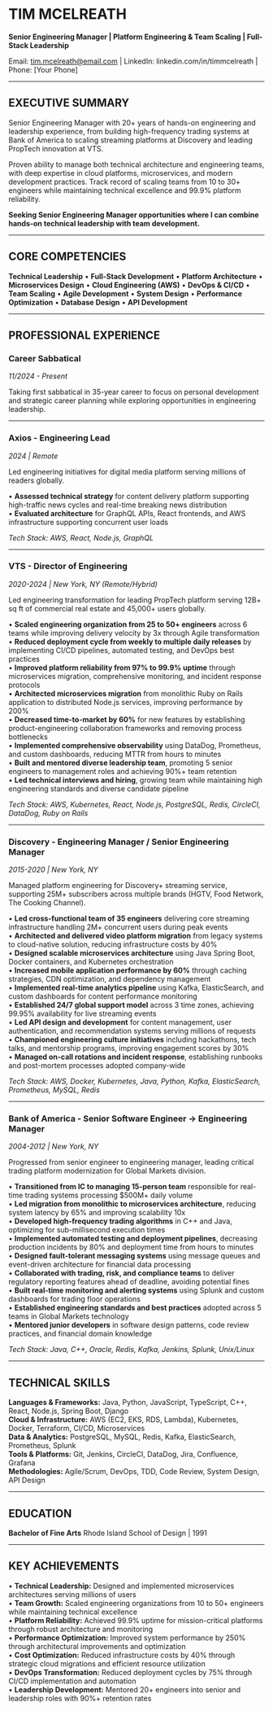 # TIM MCELREATH

**Senior Engineering Manager | Platform Engineering & Team Scaling | Full-Stack Leadership**

Email: tim.mcelreath@email.com | LinkedIn: linkedin.com/in/timmcelreath | Phone: [Your Phone]

---

## EXECUTIVE SUMMARY

Senior Engineering Manager with 20+ years of hands-on engineering and leadership experience, from building high-frequency trading systems at Bank of America to scaling streaming platforms at Discovery and leading PropTech innovation at VTS.

Proven ability to manage both technical architecture and engineering teams, with deep expertise in cloud platforms, microservices, and modern development practices. Track record of scaling teams from 10 to 30+ engineers while maintaining technical excellence and 99.9% platform reliability.

**Seeking Senior Engineering Manager opportunities where I can combine hands-on technical leadership with team development.**

---

## CORE COMPETENCIES

**Technical Leadership** • **Full-Stack Development** • **Platform Architecture** • **Microservices Design** • **Cloud Engineering (AWS)** • **DevOps & CI/CD** • **Team Scaling** • **Agile Development** • **System Design** • **Performance Optimization** • **Database Design** • **API Development**

---

## PROFESSIONAL EXPERIENCE

### **Career Sabbatical**

*11/2024 - Present*

Taking first sabbatical in 35-year career to focus on personal development and strategic career planning while exploring opportunities in engineering leadership.

---

### **Axios - Engineering Lead**

*2024 | Remote*

Led engineering initiatives for digital media platform serving millions of readers globally.

• **Assessed technical strategy** for content delivery platform supporting high-traffic news cycles and real-time breaking news distribution\
• **Evaluated architecture** for GraphQL APIs, React frontends, and AWS infrastructure supporting concurrent user loads

*Tech Stack: AWS, React, Node.js, GraphQL*

---

### **VTS - Director of Engineering**

*2020-2024 | New York, NY (Remote/Hybrid)*

Led engineering transformation for leading PropTech platform serving 12B+ sq ft of commercial real estate and 45,000+ users globally.

• **Scaled engineering organization from 25 to 50+ engineers** across 6 teams while improving delivery velocity by 3x through Agile transformation\
• **Reduced deployment cycle from weekly to multiple daily releases** by implementing CI/CD pipelines, automated testing, and DevOps best practices\
• **Improved platform reliability from 97% to 99.9% uptime** through microservices migration, comprehensive monitoring, and incident response protocols\
• **Architected microservices migration** from monolithic Ruby on Rails application to distributed Node.js services, improving performance by 200%\
• **Decreased time-to-market by 60%** for new features by establishing product-engineering collaboration frameworks and removing process bottlenecks\
• **Implemented comprehensive observability** using DataDog, Prometheus, and custom dashboards, reducing MTTR from hours to minutes\
• **Built and mentored diverse leadership team**, promoting 5 senior engineers to management roles and achieving 90%+ team retention\
• **Led technical interviews and hiring**, growing team while maintaining high engineering standards and diverse candidate pipeline

*Tech Stack: AWS, Kubernetes, React, Node.js, PostgreSQL, Redis, CircleCI, DataDog, Ruby on Rails*

---

### **Discovery - Engineering Manager / Senior Engineering Manager**

*2015-2020 | New York, NY*

Managed platform engineering for Discovery+ streaming service, supporting 25M+ subscribers across multiple brands (HGTV, Food Network, The Cooking Channel).

• **Led cross-functional team of 35 engineers** delivering core streaming infrastructure handling 2M+ concurrent users during peak events\
• **Architected and delivered video platform migration** from legacy systems to cloud-native solution, reducing infrastructure costs by 40%\
• **Designed scalable microservices architecture** using Java Spring Boot, Docker containers, and Kubernetes orchestration\
• **Increased mobile application performance by 60%** through caching strategies, CDN optimization, and dependency management\
• **Implemented real-time analytics pipeline** using Kafka, ElasticSearch, and custom dashboards for content performance monitoring\
• **Established 24/7 global support model** across 3 time zones, achieving 99.95% availability for live streaming events\
• **Led API design and development** for content management, user authentication, and recommendation systems serving millions of requests\
• **Championed engineering culture initiatives** including hackathons, tech talks, and mentorship programs, improving engagement scores by 30%\
• **Managed on-call rotations and incident response**, establishing runbooks and post-mortem processes adopted company-wide

*Tech Stack: AWS, Docker, Kubernetes, Java, Python, Kafka, ElasticSearch, Prometheus, MySQL, Redis*

---

### **Bank of America - Senior Software Engineer → Engineering Manager**

*2004-2012 | New York, NY*

Progressed from senior engineer to engineering manager, leading critical trading platform modernization for Global Markets division.

• **Transitioned from IC to managing 15-person team** responsible for real-time trading systems processing $500M+ daily volume\
• **Led migration from monolithic to microservices architecture**, reducing system latency by 65% and improving scalability 10x\
• **Developed high-frequency trading algorithms** in C++ and Java, optimizing for sub-millisecond execution times\
• **Implemented automated testing and deployment pipelines**, decreasing production incidents by 80% and deployment time from hours to minutes\
• **Designed fault-tolerant messaging systems** using message queues and event-driven architecture for financial data processing\
• **Collaborated with trading, risk, and compliance teams** to deliver regulatory reporting features ahead of deadline, avoiding potential fines\
• **Built real-time monitoring and alerting systems** using Splunk and custom dashboards for trading floor operations\
• **Established engineering standards and best practices** adopted across 5 teams in Global Markets technology\
• **Mentored junior developers** in software design patterns, code review practices, and financial domain knowledge

*Tech Stack: Java, C++, Oracle, Redis, Kafka, Jenkins, Splunk, Unix/Linux*

---

## TECHNICAL SKILLS

**Languages & Frameworks:** Java, Python, JavaScript, TypeScript, C++, React, Node.js, Spring Boot, Django\
**Cloud & Infrastructure:** AWS (EC2, EKS, RDS, Lambda), Kubernetes, Docker, Terraform, CI/CD, Microservices\
**Data & Analytics:** PostgreSQL, MySQL, Redis, Kafka, ElasticSearch, Prometheus, Splunk\
**Tools & Platforms:** Git, Jenkins, CircleCI, DataDog, Jira, Confluence, Grafana\
**Methodologies:** Agile/Scrum, DevOps, TDD, Code Review, System Design, API Design

---

## EDUCATION

**Bachelor of Fine Arts**
Rhode Island School of Design | 1991

---

## KEY ACHIEVEMENTS

• **Technical Leadership:** Designed and implemented microservices architectures serving millions of users\
• **Team Growth:** Scaled engineering organizations from 10 to 50+ engineers while maintaining technical excellence\
• **Platform Reliability:** Achieved 99.9% uptime for mission-critical platforms through robust architecture and monitoring\
• **Performance Optimization:** Improved system performance by 250% through architectural improvements and optimization\
• **Cost Optimization:** Reduced infrastructure costs by 40% through strategic cloud migrations and efficient resource utilization\
• **DevOps Transformation:** Reduced deployment cycles by 75% through CI/CD implementation and automation\
• **Leadership Development:** Mentored 20+ engineers into senior and leadership roles with 90%+ retention rates
